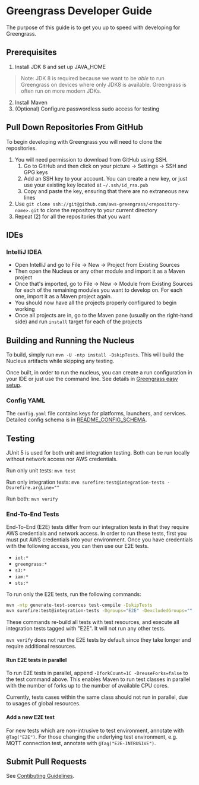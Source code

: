 # Greengrass Developer Guide

The purpose of this guide is to get you up to speed with developing for Greengrass.

## Prerequisites

1. Install JDK 8 and set up JAVA_HOME

> Note: JDK 8 is required because we want to be _able_ to run Greengrass on devices where only JDK8 is available.
> Greengrass is often run on more modern JDKs.

2. Install Maven
3. (Optional) Configure passwordless sudo access for testing

## Pull Down Repositories From GitHub

To begin developing with Greengrass you will need to clone the repositories.

1. You will need permission to download from GitHub using SSH.
    1. Go to GitHub and then click on your picture -> Settings -> SSH and GPG keys
    2. Add an SSH key to your account. You can create a new key, or just use your existing key located
       at `~/.ssh/id_rsa.pub`
    3. Copy and paste the key, ensuring that there are no extraneous new lines
2. Use `git clone ssh://git@github.com/aws-greengrass/<repository-name>.git` to clone the repository to your current
   directory
3. Repeat (2) for all the repositories that you want

## IDEs

### IntelliJ IDEA

- Open IntelliJ and go to File -> New -> Project from Existing Sources
- Then open the Nucleus or any other module and import it as a Maven project
- Once that's imported, go to File -> New -> Module from Existing Sources for each of the remaining modules you want to
  develop on. For each one, import it as a Maven project again.
- You should now have all the projects properly configured to begin working
- Once all projects are in, go to the Maven pane (usually on the right-hand side) and run `install` target for each of
  the projects

## Building and Running the Nucleus

To build, simply run `mvn -U -ntp install -DskipTests`. This will build the Nucleus artifacts while skipping any
testing.

Once built, in order to run the nucleus, you can create a run configuration in your IDE or just use the command line.
See details in [Greengrass easy setup](src/main/java/com/aws/greengrass/easysetup/README.md).

### Config YAML

The `config.yaml` file contains keys for platforms, launchers, and services. Detailed config schema is
in [README_CONFIG_SCHEMA](README_CONFIG_SCHEMA.md).

## Testing

JUnit 5 is used for both unit and integration testing. Both can be run locally without network access nor AWS
credentials.

Run only unit tests: `mvn test`

Run only integration tests: `mvn surefire:test@integration-tests -Dsurefire.argLine=""`

Run both: `mvn verify`

### End-To-End Tests

End-To-End (E2E) tests differ from our integration tests in that they require AWS credentials and network access. In
order to run these tests, first you must put AWS credentials into your environment. Once you have credentials with the
following access, you can then use our E2E tests.

- `iot:*`
- `greengrass:*`
- `s3:*`
- `iam:*`
- `sts:*`

To run only the E2E tests, run the following commands:

```bash
mvn -ntp generate-test-sources test-compile -DskipTests
mvn surefire:test@integration-tests -Dgroups="E2E" -DexcludedGroups="" -Dsurefire.argLine=""
```

These commands re-build all tests with test resources, and execute all integration tests tagged with "E2E". It will not
run any other tests.

`mvn verify` does not run the E2E tests by default since they take longer and require additional resources.

#### Run E2E tests in parallel

To run E2E tests in parallel, append `-DforkCount=1C -DreuseForks=false` to the test command above. This enables Maven
to run test classes in parallel with the number of forks up to the number of available CPU cores.

Currently, tests cases within the same class should not run in parallel, due to usages of global resources.

#### Add a new E2E test

For new tests which are non-intrusive to test environment, annotate with `@Tag("E2E")`. For those changing the
underlying test environment, e.g. MQTT connection test, annotate with `@Tag("E2E-INTRUSIVE")`.

## Submit Pull Requests

See [Contibuting Guidelines](CONTRIBUTING.md).
